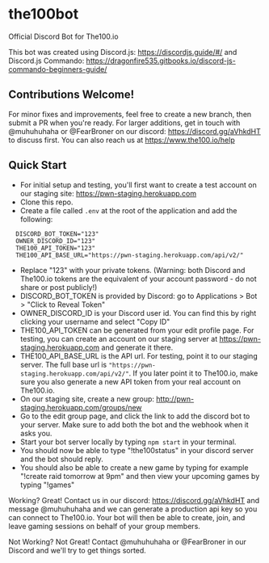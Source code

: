 # the100bot

Official Discord Bot for The100.io

This bot was created using Discord.js: https://discordjs.guide/#/ and Discord.js Commando: https://dragonfire535.gitbooks.io/discord-js-commando-beginners-guide/

## Contributions Welcome!

For minor fixes and improvements, feel free to create a new branch, then submit a PR when you're ready. For larger additions, get in touch with @muhuhuhaha or @FearBroner on our discord: https://discord.gg/aVhkdHT to discuss first. You can also reach us at https://www.the100.io/help

## Quick Start

- For initial setup and testing, you'll first want to create a test account on our staging site: https://pwn-staging.herokuapp.com
- Clone this repo.
- Create a file called `.env` at the root of the application and add the following:

```
  DISCORD_BOT_TOKEN="123"
  OWNER_DISCORD_ID="123"
  THE100_API_TOKEN="123"
  THE100_API_BASE_URL="https://pwn-staging.herokuapp.com/api/v2/"
```

- Replace "123" with your private tokens. (Warning: both Discord and The100.io tokens are the equivalent of your account password - do not share or post publicly!)
- DISCORD_BOT_TOKEN is provided by Discord: go to Applications > Bot > "Click to Reveal Token"
- OWNER_DISCORD_ID is your Discord user id. You can find this by right clicking your username and select "Copy ID"
- THE100_API_TOKEN can be generated from your edit profile page. For testing, you can create an account on our staging server at https://pwn-staging.herokuapp.com and generate it there.
- THE100_API_BASE_URL is the API url. For testing, point it to our staging server. The full base url is `"https://pwn-staging.herokuapp.com/api/v2/"`. If you later point it to The100.io, make sure you also generate a new API token from your real account on The100.io.
- On our staging site, create a new group: http://pwn-staging.herokuapp.com/groups/new
- Go to the edit group page, and click the link to add the discord bot to your server. Make sure to add both the bot and the webhook when it asks you.
- Start your bot server locally by typing `npm start` in your terminal.
- You should now be able to type "!the100status" in your discord server and the bot should reply.
- You should also be able to create a new game by typing for example "!create raid tomorrow at 9pm" and then view your upcoming games by typing "!games"

Working? Great! Contact us in our discord: https://discord.gg/aVhkdHT and message @muhuhuhaha and we can generate a production api key so you can connect to The100.io. Your bot will then be able to create, join, and leave gaming sessions on behalf of your group members.

Not Working? Not Great! Contact @muhuhuhaha or @FearBroner in our Discord and we'll try to get things sorted.
